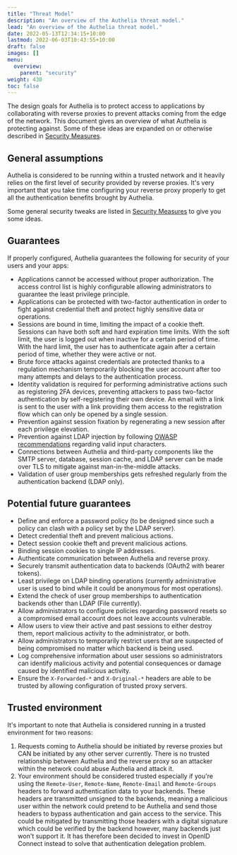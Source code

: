 ```yaml
---
title: "Threat Model"
description: "An overview of the Authelia threat model."
lead: "An overview of the Authelia threat model."
date: 2022-05-13T12:34:15+10:00
lastmod: 2022-06-03T10:43:55+10:00
draft: false
images: []
menu:
  overview:
    parent: "security"
weight: 430
toc: false
---
```


The design goals for Authelia is to protect access to applications by collaborating with reverse proxies to prevent
attacks coming from the edge of the network. This document gives an overview of what Authelia is protecting against.
Some of these ideas are expanded on or otherwise described in [Security Measures](measures.md).

## General assumptions

Authelia is considered to be running within a trusted network and it heavily relies on the first level of security
provided by reverse proxies. It's very important that you take time configuring your reverse proxy properly to get all
the authentication benefits brought by Authelia.

Some general security tweaks are listed in [Security Measures](measures.md) to give you some ideas.

## Guarantees

If properly configured, Authelia guarantees the following for security of your users and your apps:

* Applications cannot be accessed without proper authorization. The access control list is highly configurable allowing
  administrators to guarantee the least privilege principle.
* Applications can be protected with two-factor authentication in order to fight against credential theft and protect
  highly sensitive data or operations.
* Sessions are bound in time, limiting the impact of a cookie theft. Sessions can have both soft and hard expiration
  time limits. With the soft limit, the user is logged out when inactive for a certain period of time. With the hard
  limit, the user has to authenticate again after a certain period of time, whether they were active or not.
* Brute force attacks against credentials are protected thanks to a regulation mechanism temporarily blocking the user
  account after too many attempts and delays to the authentication process.
* Identity validation is required for performing administrative actions such as registering 2FA devices, preventing
  attackers to pass two-factor authentication by self-registering their own device. An email with a link is sent to the
  user with a link providing them access to the registration flow which can only be opened by a single session.
* Prevention against session fixation by regenerating a new session after each privilege elevation.
* Prevention against LDAP injection by following
  [OWASP recommendations](https://cheatsheetseries.owasp.org/cheatsheets/LDAP_Injection_Prevention_Cheat_Sheet.html)
  regarding valid input characters.
* Connections between Authelia and third-party components like the SMTP server, database, session cache, and LDAP server
  can be made over TLS to mitigate against man-in-the-middle attacks.
* Validation of user group memberships gets refreshed regularly from the authentication backend (LDAP only).

## Potential future guarantees

* Define and enforce a password policy (to be designed since such a policy can clash with a policy set by the LDAP
  server).
* Detect credential theft and prevent malicious actions.
* Detect session cookie theft and prevent malicious actions.
* Binding session cookies to single IP addresses.
* Authenticate communication between Authelia and reverse proxy.
* Securely transmit authentication data to backends (OAuth2 with bearer tokens).
* Least privilege on LDAP binding operations (currently administrative user is used to bind while it could be anonymous
  for most operations).
* Extend the check of user group memberships to authentication backends other than LDAP (File currently).
* Allow administrators to configure policies regarding password resets so a compromised email account does not leave
  accounts vulnerable.
* Allow users to view their active and past sessions to either destroy them, report malicious activity to the
  administrator, or both.
* Allow administrators to temporarily restrict users that are suspected of being compromised no matter which backend is
  being used.
* Log comprehensive information about user sessions so administrators can identify malicious activity and potential
  consequences or damage caused by identified malicious activity.
* Ensure the `X-Forwarded-*` and `X-Original-*` headers are able to be trusted by allowing configuration of trusted proxy
  servers.

## Trusted environment

It's important to note that Authelia is considered running in a trusted environment for two reasons:

1. Requests coming to Authelia should be initiated by reverse proxies but CAN be initiated by any other server
   currently. There is no trusted relationship between Authelia and the reverse proxy so an attacker within the network
   could abuse Authelia and attack it.
2. Your environment should be considered trusted especially if you're using the `Remote-User`, `Remote-Name`,
   `Remote-Email` and `Remote-Groups` headers to forward authentication data to your backends. These headers are
   transmitted unsigned to the backends, meaning a malicious user within the network could pretend to be
   Authelia and send those headers to bypass authentication and gain access to the service. This could be mitigated by
   transmitting those headers with a digital signature which could be verified by the backend however, many backends
   just won't support it. It has therefore been decided to invest in OpenID Connect instead to solve that authentication
   delegation problem.
